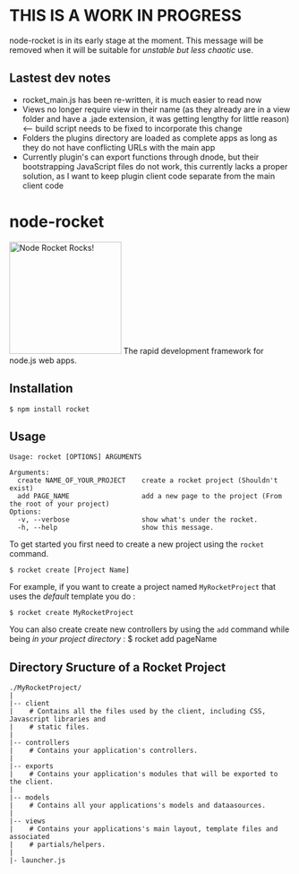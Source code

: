# THIS IS A WORK IN PROGRESS
  node-rocket is in its early stage at the moment. This message will be removed
  when it will be suitable for *unstable but less chaotic* use.

## Lastest dev notes
  * rocket_main.js has been re-written, it is much easier to read now
  * Views no longer require view in their name (as they already are in a view folder and have a .jade extension, it was getting lengthy for little reason) <-- build script needs to be fixed to incorporate this change
  * Folders the plugins directory are loaded as complete apps as long as they do not have conflicting URLs with the main app
  * Currently plugin's can export functions through dnode, but their bootstrapping JavaScript files do not work, this currently lacks a proper solution, as I want to keep plugin client code separate from the main client code

  
# node-rocket 

  <img src="https://github.com/glesperance/node-rocket/raw/master/libs/logo.png" width="200" alt="Node Rocket Rocks!" />
  The rapid development framework for node.js web apps.

## Installation

    $ npm install rocket

## Usage
  
    Usage: rocket [OPTIONS] ARGUMENTS

    Arguments:
      create NAME_OF_YOUR_PROJECT    create a rocket project (Shouldn't exist)
      add PAGE_NAME                  add a new page to the project (From the root of your project)
    Options:
      -v, --verbose                  show what's under the rocket.
      -h, --help                     show this message.


  To get started you first need to create a new project using the `rocket`
  command.
    
    $ rocket create [Project Name]
    
  For example, if you want to create a project named `MyRocketProject` that uses
  the *default* template you do :
  
    $ rocket create MyRocketProject
   
  You can also create create new controllers by using the `add` command while being *in your project directory* :
    $ rocket add pageName
   
## Directory Sructure of a Rocket Project

    ./MyRocketProject/
    |
    |-- client
    |    # Contains all the files used by the client, including CSS, Javascript libraries and 
    |    # static files.
    |
    |-- controllers
    |    # Contains your application's controllers.
    |     
    |-- exports
    |    # Contains your application's modules that will be exported to the client. 
    |
    |-- models
    |    # Contains all your applications's models and dataasources.
    |
    |-- views
    |    # Contains your applications's main layout, template files and associated
    |    # partials/helpers.
    |
    |- launcher.js

